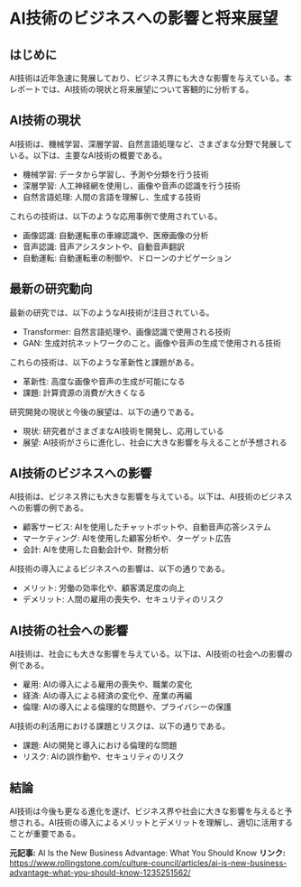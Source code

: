 # AI技術のビジネスへの影響と将来展望
## はじめに
AI技術は近年急速に発展しており、ビジネス界にも大きな影響を与えている。本レポートでは、AI技術の現状と将来展望について客観的に分析する。

## AI技術の現状
AI技術は、機械学習、深層学習、自然言語処理など、さまざまな分野で発展している。以下は、主要なAI技術の概要である。

*   機械学習: データから学習し、予測や分類を行う技術
*   深層学習: 人工神経網を使用し、画像や音声の認識を行う技術
*   自然言語処理: 人間の言語を理解し、生成する技術

これらの技術は、以下のような応用事例で使用されている。

*   画像認識: 自動運転車の車線認識や、医療画像の分析
*   音声認識: 音声アシスタントや、自動音声翻訳
*   自動運転: 自動運転車の制御や、ドローンのナビゲーション

## 最新の研究動向
最新の研究では、以下のようなAI技術が注目されている。

*   Transformer: 自然言語処理や、画像認識で使用される技術
*   GAN: 生成対抗ネットワークのこと。画像や音声の生成で使用される技術

これらの技術は、以下のような革新性と課題がある。

*   革新性: 高度な画像や音声の生成が可能になる
*   課題: 計算資源の消費が大きくなる

研究開発の現状と今後の展望は、以下の通りである。

*   現状: 研究者がさまざまなAI技術を開発し、応用している
*   展望: AI技術がさらに進化し、社会に大きな影響を与えることが予想される

## AI技術のビジネスへの影響
AI技術は、ビジネス界にも大きな影響を与えている。以下は、AI技術のビジネスへの影響の例である。

*   顧客サービス: AIを使用したチャットボットや、自動音声応答システム
*   マーケティング: AIを使用した顧客分析や、ターゲット広告
*   会計: AIを使用した自動会計や、財務分析

AI技術の導入によるビジネスへの影響は、以下の通りである。

*   メリット: 労働の効率化や、顧客満足度の向上
*   デメリット: 人間の雇用の喪失や、セキュリティのリスク

## AI技術の社会への影響
AI技術は、社会にも大きな影響を与えている。以下は、AI技術の社会への影響の例である。

*   雇用: AIの導入による雇用の喪失や、職業の変化
*   経済: AIの導入による経済の変化や、産業の再編
*   倫理: AIの導入による倫理的な問題や、プライバシーの保護

AI技術の利活用における課題とリスクは、以下の通りである。

*   課題: AIの開発と導入における倫理的な問題
*   リスク: AIの誤作動や、セキュリティのリスク

## 結論
AI技術は今後も更なる進化を遂げ、ビジネス界や社会に大きな影響を与えると予想される。AI技術の導入によるメリットとデメリットを理解し、適切に活用することが重要である。

**元記事:** AI Is the New Business Advantage: What You Should Know
**リンク:** https://www.rollingstone.com/culture-council/articles/ai-is-new-business-advantage-what-you-should-know-1235251562/